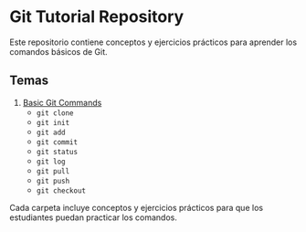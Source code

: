 # Git Tutorial Repository

Este repositorio contiene conceptos y ejercicios prácticos para aprender los comandos básicos de Git.

## Temas

1. [Basic Git Commands](01-basic-commands/README.md)
    - `git clone`
    - `git init` 
    - `git add`
    - `git commit`
    - `git status`
    - `git log`
    - `git pull`
    - `git push`
    - `git checkout`

Cada carpeta incluye conceptos y ejercicios prácticos para que los estudiantes puedan practicar los comandos.
